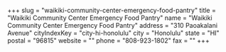 +++
slug = "waikiki-community-center-emergency-food-pantry"
title = "Waikiki Community Center Emergency Food Pantry"
name = "Waikiki Community Center Emergency Food Pantry"
address = "310 Paoakalani Avenue"
cityIndexKey = "city-hi-honolulu"
city = "Honolulu"
state = "HI"
postal = "96815"
website = ""
phone = "808-923-1802"
fax = ""
+++
